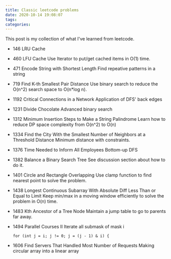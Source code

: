 ```yaml
---
title: Classic leetcode problems
date: 2020-10-14 19:08:07
tags:
categories:
---
```


This post is my collection of what I've learned from leetcode.

- 146 LRU Cache
- 460 LFU Cache
  Use Iterator to put/get cached items in O(1) time.

- 471 Encode String with Shortest Length
  Find repeative patterns in a string

- 719 Find K-th Smallest Pair Distance
  Use binary search to reduce the O(n^2) search space to O(n*log n).

- 1192 Critical Connections in a Network
  Application of DFS' back edges

- 1231 Divide Chocolate
  Advanced binary search

- 1312 Minimum Insertion Steps to Make a String Palindrome
  Learn how to reduce DP space complexity from O(n^2) to O(n)

- 1334 Find the City With the Smallest Number of Neighbors at a Threshold Distance
  Minimum distance with constraints.

- 1376 Time Needed to Inform All Employees
  Bottom-up DFS

- 1382 Balance a Binary Search Tree
  See discussion section about how to do it.

- 1401 Circle and Rectangle Overlapping
  Use clamp function to find nearest point to solve the problem.

- 1438 Longest Continuous Subarray With Absolute Diff Less Than or Equal to Limit
  Keep min/max in a moving window efficiently to solve the problem in O(n) time.

- 1483 Kth Ancestor of a Tree Node
  Maintain a jump table to go to parents far away.

- 1494 Parallel Courses II
  Iterate all submask of mask i
  ```
  for (int j = i; j != 0; j = (j - 1) & i) {
  ```

- 1606 Find Servers That Handled Most Number of Requests
  Making circular array into a linear array

